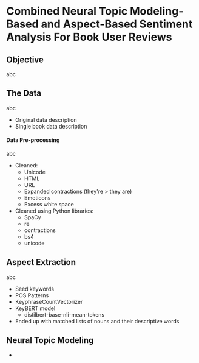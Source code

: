 # Combined Neural Topic Modeling-Based and Aspect-Based Sentiment Analysis For Book User Reviews

## Objective
abc
## The Data
abc
+ Original data description
+ Single book data description
#### Data Pre-processing
abc
+ Cleaned:
  + Unicode
  + HTML
  + URL
  + Expanded contractions (they're > they are)
  + Emoticons
  + Excess white space
+ Cleaned using Python libraries:
  + SpaCy
  + re
  + contractions
  + bs4
  + unicode
## Aspect Extraction
abc
+ Seed keywords
+ POS Patterns
+ KeyphraseCountVectorizer
+ KeyBERT model
  + distilbert-base-nli-mean-tokens
+ Ended up with matched lists of nouns and their descriptive words
## Neural Topic Modeling
+ 
